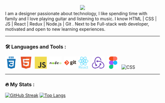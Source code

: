 <div id="header" align="center">
  <img src="https://media.giphy.com/media/f3iwJFOVOwuy7K6FFw/giphy.gif" width="500"/>
</div>
I am a designer passionate about technology, I like spending time with family and I love playing guitar and listening to music. I know HTML | CSS | JS | React | Redux | Node.js | Git . Next to be Full-stack web developer, motivated and open to new learning experiences.

---

### :hammer_and_wrench: Languages and Tools :
<div>     
  <img src="https://github.com/devicons/devicon/blob/master/icons/css3/css3-plain-wordmark.svg"  title="CSS3" alt="CSS" width="40" height="40"/>&nbsp;
  <img src="https://github.com/devicons/devicon/blob/master/icons/html5/html5-original.svg" title="HTML5" alt="HTML" width="40" height="40"/>&nbsp;
  <img src="https://github.com/devicons/devicon/blob/master/icons/javascript/javascript-original.svg" title="JavaScript" alt="JavaScript" width="40" height="40"/>&nbsp; 
  <img src="https://github.com/devicons/devicon/blob/master/icons/nodejs/nodejs-original-wordmark.svg" title="NodeJS" alt="NodeJS" width="40" height="40"/>&nbsp; 
  <img src="https://github.com/devicons/devicon/blob/master/icons/git/git-original-wordmark.svg" title="Git" **alt="Git" width="40" height="40"/>
  <img src="https://github.com/devicons/devicon/blob/master/icons/react/react-original-wordmark.svg"  title="CSS3" alt="CSS" width="40" height="40"/>&nbsp;
   <img src="https://github.com/devicons/devicon/blob/master/icons/redux/redux-original.svg"  title="CSS3" alt="CSS" width="40" height="40"/>&nbsp;
   <img src="https://github.com/devicons/devicon/blob/master/icons/figma/figma-original.svg"  title="CSS3" alt="CSS" width="40" height="40"/>&nbsp;
   <img src="https://github.com/devicons/devicon/blob/master/icons/adove/photoshop-plan.svg"  title="CSS3" alt="CSS" width="40" height="40"/>&nbsp;
</div>

---

### :fire: My Stats :
[![GitHub Streak](https://github-readme-streak-stats.herokuapp.com/?user=diegoh40&theme=dark)](https://git.io/streak-stats)
[![Top Langs](https://github-readme-stats.vercel.app/api/top-langs/?username=diegoh40&layout=compact)](https://github.com/diegoh40/github-readme-stats)


